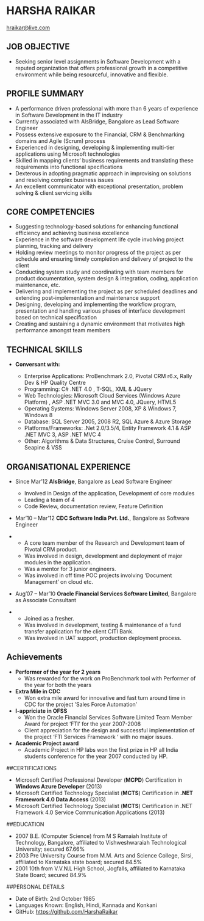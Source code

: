  HARSHA RAIKAR
===============

hraikar@live.com



## JOB OBJECTIVE

*   Seeking senior level assignments in Software Development with a reputed organization that offers professional 
growth in a competitive environment while being resourceful, innovative and flexible.


## PROFILE SUMMARY

*	A performance driven professional with more than 6 years of experience in Software Development in the IT industry
*	Currently associated with AlsBridge, Bangalore as Lead Software Engineer
*	Possess extensive exposure to the Financial, CRM & Benchmarking domains and Agile (Scrum) process
*	Experienced in designing, developing & implementing multi-tier applications using Microsoft technologies
*	Skilled in mapping clients’ business requirements and translating these requirements into functional specifications
*	Dexterous in adopting pragmatic approach in improvising on solutions and resolving complex business issues
*	An excellent communicator with exceptional presentation, problem solving & client servicing skills


## CORE COMPETENCIES 

* 	Suggesting technology-based solutions for enhancing functional efficiency and achieving business excellence
*	Experience in the software development life cycle involving project planning, tracking and delivery
* 	Holding review meetings to monitor progress of the project as per schedule and ensuring timely completion and delivery of project to the client
* 	Conducting system study and coordinating with team members for product documentation, system design & integration, coding, application maintenance, etc.
* 	Delivering and implementing the project as per scheduled deadlines and extending post-implementation and maintenance support
* 	Designing, developing and implementing the workflow program, presentation and handling various phases of interface development based on technical specification
* 	Creating and sustaining a dynamic environment that motivates high performance amongst team members

## TECHNICAL SKILLS

*	**Conversant with:**
	
	-	Enterprise Applications:	ProBenchmark 2.0, Pivotal CRM r6.x, Rally Dev & HP Quality Centre
	-	Programming:		        C# .NET 4.0 , T-SQL, XML & JQuery
	-	Web Technologies:		    Microsoft Cloud Services (Windows Azure Platform) , ASP .NET MVC 3.0 and MVC 4.0, JQuery, HTML5
	-	Operating Systems:		    Windows Server 2008, XP & Windows 7, Windows 8
	-	Database:			        SQL Server 2005, 2008 R2, SQL Azure & Azure Storage
	-	Platforms/Frameworks:	    .Net 2.0/3.5/4, Entity Framework 4.1 & ASP .NET MVC 3, ASP .NET MVC 4
	-	Other:			            Algorithms & Data Structures, Cruise Control, Surround Seapine & VSS

## ORGANISATIONAL EXPERIENCE


* Since Mar’12		**AlsBridge**, Bangalore as Lead Software Engineer
 
	 - 	Involved in Design of the application, Development of core modules
	 - 	Leading a team of 4
	 - 	Code Review, documentation review, Feature Definition
 
 
* Mar’10 – Mar’12	**CDC Software India Pvt. Ltd.**, Bangalore as Software Engineer
*
	 - 	A core team member of the Research and Development team of Pivotal CRM product.
	 - 	Was involved in design, development and deployment of major modules in the application. 
	 - 	Was a mentor for 3 junior engineers. 
	 - 	Was involved in off time POC projects involving ‘Document Management’ on cloud etc.


* Aug’07 – Mar’10	**Oracle Financial Services Software Limited**, Bangalore as Associate Consultant
*
	 - 	Joined as a fresher. 
	 - 	Was involved in development, testing & maintenance of a fund transfer application for the client CITI Bank. 
	 - 	Was involved in UAT support, production deployment process.

## Achievements 

* **Performer of the year for 2 years**
	- Was rewarded for the work on ProBenchmark tool with Performer of the year for both the years 
* **Extra Mile in CDC**
	- Won extra mile award for innovative and fast turn around time in CDC for the project ’Sales Force Automation’
* **I-appriciate in OFSS**
	- Won the Oracle Financial Services Software Limited Team Member Award for project ‘FTI’ for the year 2007-2008
	- Client appreciation for the design and successful implementation of the project ‘FTI Services Framework ‘ with no major issues.
* **Academic Project award**
	- Academic Project in HP labs won the first prize in HP all India students conference for the year 2007 conducted by HP.
    
	  
##CERTIFICATIONS

* Microsoft Certified Professional Developer (**MCPD**) Certification in **Windows Azure Developer** (2013)
* Microsoft Certified Technology Specialist (**MCTS**) Certification in **.NET Framework 4.0 Data Access** (2013)
* Microsoft Certified Technology Specialist (**MCTS**) Certification in .NET Framework 4.0 Service Communication Applications (2013)

##EDUCATION

* 2007	B.E. (Computer Science) from M S Ramaiah Institute of Technology, Bangalore, affiliated to Vishweshwaraiah 		Technological University; secured 67.66%
* 2003	Pre University Course from M.M. Arts and Science College, Sirsi, affiliated to Karnataka state board; secured 84.5%
* 2001	10th from V.V.N.L High School, Jogfalls, affiliated to Karnataka State Board; secured 84.9%

##PERSONAL DETAILS 

* Date of Birth:		2nd October 1985
* Languages Known:		English, Hindi, Kannada and Konkani
* GitHub:			https://github.com/HarshaRaikar

